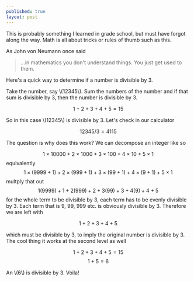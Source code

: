```yaml
---
published: true
layout: post
---
```



This is probably something I learned in grade school, but must have forgot along the way. Math is all about tricks or rules of thumb such as this.

As John von Neumann once said
>...in mathematics you don't understand things. You just get used to them.

Here's a quick way to determine if a number is divisible by 3.

Take the number, say \\(12345\\). Sum the numbers of the number and if that sum is divisible by 3, then the number is divisible by 3.

$$ 1 + 2 + 3 + 4 + 5 = 15$$

So in this case \\(12345\\) is divisible by 3. Let's check in our calculator

$$12345/3 = 4115$$

The question is why does this work? We can decompose an integer like so

$$ 1 \times 10000 + 2 \times 1000 + 3 \times 100 + 4 \times 10 + 5 \times 1$$
equivalently
$$ 1 \times (9999+1) + 2 \times (999+1) + 3 \times (99 +1) + 4 \times (9+1) + 5 \times 1$$
multply that out
$$ 1(9999) + 1 + 2(999) + 2 + 3(99) + 3 + 4(9) + 4 + 5 $$
for the whole term to be divisible by 3, each term has to be evenly divisible by 3. Each term that is 9, 99, 999 etc. is obviously divisible by 3. Therefore we are left with

$$ 1 + 2 + 3 + 4 + 5 $$

which must be divisible by 3, to imply the original number is divisible by 3. The cool thing it works at the second level as well

$$ 1 + 2 + 3 + 4 + 5 = 15$$
$$ 1 + 5 = 6$$

An \\(6\\) is divisible by 3. Voila!
